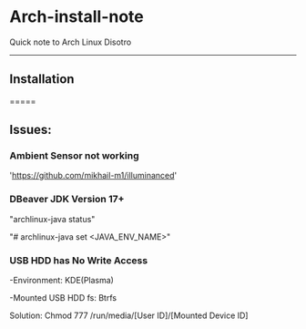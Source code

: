 # Arch-install-note

Quick note to Arch Linux Disotro

----

## Installation

=====

## Issues:

### Ambient Sensor not working

'https://github.com/mikhail-m1/illuminanced'


### DBeaver JDK Version 17+ 

"archlinux-java status"

"# archlinux-java set <JAVA_ENV_NAME>"

### USB HDD has No Write Access

 -Environment: KDE(Plasma) 
 
 -Mounted USB HDD fs: Btrfs
 
 Solution: Chmod 777 /run/media/[User ID]/[Mounted Device ID]

 
